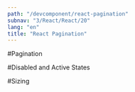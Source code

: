 ```yaml
---
path: "/devcomponent/react-pagination"
subnav: "3/React/React/20"
lang: "en"
title: "React Pagination"
---
```


#Pagination

<reactpagination1></reactpagination1>

#Disabled and Active States

<reactpagination2></reactpagination2>

#Sizing

<reactpagination3></reactpagination3>

<reactpagination4></reactpagination4>